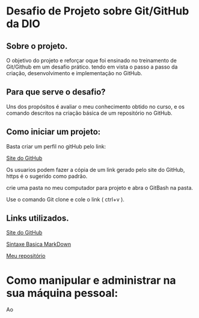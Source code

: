 # Desafio de Projeto sobre Git/GitHub da DIO
## Sobre o projeto.

O objetivo do projeto e reforçar oque foi ensinado no treinamento de Git/Github
em um desafio prático. tendo em vista o passo a passo da criação, desenvolvimento 
e implementação no GitHub.

## Para que serve o desafio?

Uns dos propósitos é avaliar o meu conhecimento obtido no curso, e os comando descritos
na criação básica de um repositório no GitHub.

## Como iniciar um projeto:
Basta criar um perfil no gitHub pelo link:

[Site do GitHub](https://github.com/)

Os usuarios podem fazer a cópia de um link gerado pelo site do GitHub, https é o sugerido como padrão.

crie uma pasta no meu computador para projeto e abra o GitBash na pasta.

Use o comando Git clone e cole o link ( ctrl+v ).



## Links utilizados.
[Site do GitHub](https://github.com/)

[Sintaxe Basica MarkDown](https://www.markdownguide.org/getting-started/)

[Meu repositório](https://github.com/Cleiton-dev/dio-desafio-github-primeiro-repositorio/edit/main/README.md)

# Como manipular e administrar na sua máquina pessoal:

Ao 
